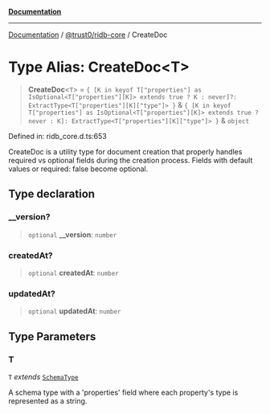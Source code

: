 [**Documentation**](../../../README.md)

***

[Documentation](../../../README.md) / [@trust0/ridb-core](../README.md) / CreateDoc

# Type Alias: CreateDoc\<T\>

> **CreateDoc**\<`T`\> = `{ [K in keyof T["properties"] as IsOptional<T["properties"][K]> extends true ? K : never]?: ExtractType<T["properties"][K]["type"]> }` & `{ [K in keyof T["properties"] as IsOptional<T["properties"][K]> extends true ? never : K]: ExtractType<T["properties"][K]["type"]> }` & `object`

Defined in: ridb\_core.d.ts:653

CreateDoc is a utility type for document creation that properly handles required vs optional fields
during the creation process. Fields with default values or required: false become optional.

## Type declaration

### \_\_version?

> `optional` **\_\_version**: `number`

### createdAt?

> `optional` **createdAt**: `number`

### updatedAt?

> `optional` **updatedAt**: `number`

## Type Parameters

### T

`T` *extends* [`SchemaType`](SchemaType.md)

A schema type with a 'properties' field where each property's type is represented as a string.
